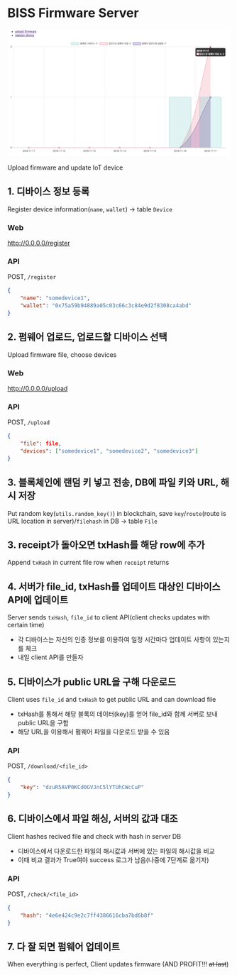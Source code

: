 # BISS Firmware Server
![index screenshot](./assets/index.png)

Upload firmware and update IoT device

## 1. 디바이스 정보 등록
Register device information(`name`, `wallet`) -> table `Device`

### Web
http://0.0.0.0/register

### API
POST, `/register`

```json
{
    "name": "somedevice1", 
    "wallet": "0x75a59b94889a05c03c66c3c84e9d2f8308ca4abd"
}
```

## 2. 펌웨어 업로드, 업로드할 디바이스 선택
Upload firmware file, choose devices 

### Web
http://0.0.0.0/upload

### API
POST, `/upload`

```json
{
    "file": file,
    "devices": ["somedevice1", "somedevice2", "somedevice3"]
}
```

## 3. 블록체인에 랜덤 키 넣고 전송, DB에 파일 키와 URL, 해시 저장
Put random key(`utils.random_key()`) in blockchain, save `key`/`route`(route is URL location in server)/`filehash` in DB -> table `File`

## 3. receipt가 돌아오면 txHash를 해당 row에 추가
Append `txHash` in current file row when `receipt` returns

## 4. 서버가 file_id, txHash를 업데이트 대상인 디바이스 API에 업데이트
Server sends `txHash`, `file_id` to client API(client checks updates with certain time)

- 각 디바이스는 자신의 인증 정보를 이용하여 일정 시간마다 업데이트 사항이 있는지를 체크
- 내일 client API를 만들자

## 5. 디바이스가 public URL을 구해 다운로드
Client uses `file_id` and `txHash` to get public URL and can download file

- txHash를 통해서 해당 블록의 데이터(key)를 얻어 file_id와 함께 서버로 보내 public URL을 구함
- 해당 URL을 이용해서 펌웨어 파일을 다운로드 받을 수 있음

### API
POST, `/download/<file_id>`

```json
{
    "key": "dzuR5AVP0KCd0GVJnC5lYTUhCWcCuP"
}
```

## 6. 디바이스에서 파일 해싱, 서버의 값과 대조
Client hashes recived file and check with hash in server DB

- 디바이스에서 다운로드한 파일의 해시값과 서버에 있는 파일의 해시값을 비교
- 이때 비교 결과가 True여야 success 로그가 남음(나중에 7단계로 옮기자)

### API
POST, `/check/<file_id>`

```json
{
    "hash": "4e6e424c9e2c7ff4386616cba7bd6b8f"
}
```

## 7. 다 잘 되면 펌웨어 업데이트
When everything is perfect, Client updates firmware (AND PROFIT!!! ~~at last~~)
